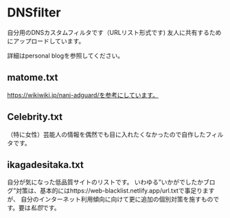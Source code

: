 # DNSfilter

自分用のDNSカスタムフィルタです（URLリスト形式です)
友人に共有するためにアップロードしています。

詳細はpersonal blogを参照してください。
 
## matome.txt
https://wikiwiki.jp/nanj-adguard/を参考にしています。

## Celebrity.txt
（特に女性）芸能人の情報を偶然でも目に入れたくなかったので自作したフィルタです。

## ikagadesitaka.txt
自分が気になった低品質サイトのリストです。
いわゆる”いかがでしたかブログ”対策は、基本的にはhttps://web-blacklist.netlify.app/url.txtで事足りますが、
自分のインターネット利用傾向に向けて更に追加の個別対策を施すものです。要は*私怨*です。
